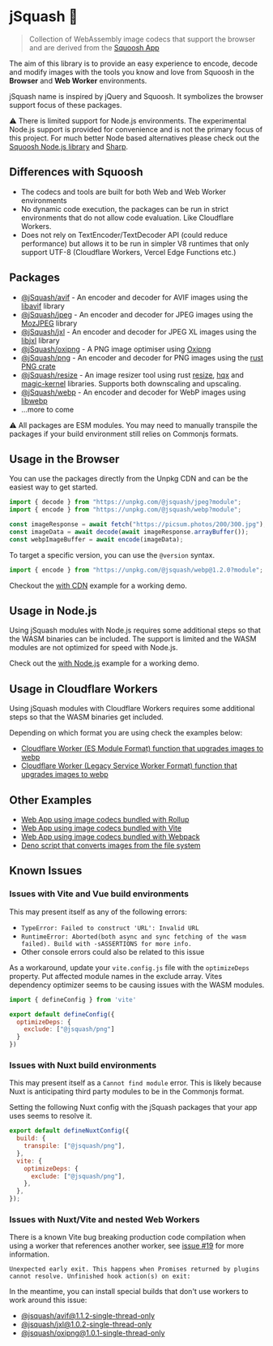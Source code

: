 # jSquash 🥝

> Collection of WebAssembly image codecs that support the browser and are derived from the [Squoosh App](https://github.com/GoogleChromeLabs/squoosh)

The aim of this library is to provide an easy experience to encode, decode and modify images with the tools you know and love from Squoosh in the **Browser** and **Web Worker** environments.

jSquash name is inspired by jQuery and Squoosh. It symbolizes the browser support focus of these packages.

⚠️ There is limited support for Node.js environments. The experimental Node.js support is provided for convenience and is not the primary focus of this project. For much better Node based alternatives please check out the [Squoosh Node.js library](https://github.com/GoogleChromeLabs/squoosh/tree/918c596cba36a46ff3d7aa8ffd69580bd22528e2/libsquoosh) and [Sharp](https://github.com/lovell/sharp).

## Differences with Squoosh

- The codecs and tools are built for both Web and Web Worker environments
- No dynamic code execution, the packages can be run in strict environments that do not allow code evaluation. Like Cloudflare Workers.
- Does not rely on TextEncoder/TextDecoder API (could reduce performance) but allows it to be run in simpler V8 runtimes that only support UTF-8 (Cloudflare Workers, Vercel Edge Functions etc.)

## Packages

- [@jSquash/avif](/packages/avif) - An encoder and decoder for AVIF images using the [libavif](https://github.com/AOMediaCodec/libavif) library
- [@jSquash/jpeg](/packages/jpeg) - An encoder and decoder for JPEG images using the [MozJPEG](https://github.com/mozilla/mozjpeg) library
- [@jSquash/jxl](/packages/jxl) - An encoder and decoder for JPEG XL images using the [libjxl](https://github.com/libjxl/libjxl) library
- [@jSquash/oxipng](/packages/oxipng) - A PNG image optimiser using [Oxipng](https://github.com/shssoichiro/oxipng)
- [@jSquash/png](/packages/png) - An encoder and decoder for PNG images using the [rust PNG crate](https://docs.rs/png/0.11.0/png/)
- [@jSquash/resize](/packages/resize) - An image resizer tool using rust [resize](https://github.com/PistonDevelopers/resize), [hqx](https://github.com/CryZe/wasmboy-rs/tree/master/hqx) and [magic-kernel](https://github.com/SevInf/magic-kernel-rust) libraries. Supports both downscaling and upscaling.
- [@jSquash/webp](/packages/webp) - An encoder and decoder for WebP images using [libwebp](https://github.com/webmproject/libwebp)
- ...more to come

⚠️ All packages are ESM modules. You may need to manually transpile the packages if your build environment still relies on Commonjs formats.

## Usage in the Browser

You can use the packages directly from the Unpkg CDN and can be the easiest way to get started.

```js
import { decode } from "https://unpkg.com/@jsquash/jpeg?module";
import { encode } from "https://unpkg.com/@jsquash/webp?module";

const imageResponse = await fetch("https://picsum.photos/200/300.jpg");
const imageData = await decode(await imageResponse.arrayBuffer());
const webpImageBuffer = await encode(imageData);
```

To target a specific version, you can use the `@version` syntax.
```js
import { encode } from "https://unpkg.com/@jsquash/webp@1.2.0?module";
```

Checkout the [with CDN](/examples/with-cdn) example for a working demo.

## Usage in Node.js

Using jSquash modules with Node.js requires some additional steps so that the WASM binaries can be included.
The support is limited and the WASM modules are not optimized for speed with Node.js.

Check out the [with Node.js](/examples/with-node) example for a working demo.

## Usage in Cloudflare Workers

Using jSquash modules with Cloudflare Workers requires some additional steps so that the WASM binaries get included.

Depending on which format you are using check the examples below:
- [Cloudflare Worker (ES Module Format) function that upgrades images to webp](/examples/cloudflare-worker-esm-format)
- [Cloudflare Worker (Legacy Service Worker Format) function that upgrades images to webp](/examples/cloudflare-worker)

## Other Examples

- [Web App using image codecs bundled with Rollup](/examples/with-rollup)
- [Web App using image codecs bundled with Vite](/examples/with-vite)
- [Web App using image codecs bundled with Webpack](/examples/with-webpack)
- [Deno script that converts images from the file system](/examples/with-deno)

## Known Issues

### Issues with Vite and Vue build environments

This may present itself as any of the following errors:
- `TypeError: Failed to construct 'URL': Invalid URL`
- `RuntimeError: Aborted(both async and sync fetching of the wasm failed). Build with -sASSERTIONS for more info.`
- Other console errors could also be related to this issue

As a workaround, update your `vite.config.js` file with the `optimizeDeps` property. Put affected module names in the exclude array. Vites dependency optimizer seems to be causing issues with the WASM modules.

```js
import { defineConfig } from 'vite'

export default defineConfig({
  optimizeDeps: {
    exclude: ["@jsquash/png"]
  }
})
```

### Issues with Nuxt build environments

This may present itself as a `Cannot find module` error. This is likely because Nuxt is anticipating third party modules to be in the Commonjs format.

Setting the following Nuxt config with the jSquash packages that your app uses seems to resolve it.

```js
export default defineNuxtConfig({
  build: {
    transpile: ["@jsquash/png"],
  },
  vite: {
    optimizeDeps: {
      exclude: ["@jsquash/png"],
    },
  },
});
```

### Issues with Nuxt/Vite and nested Web Workers

There is a known Vite bug breaking production code compilation when using a worker that references another worker, see [issue #19](https://github.com/jamsinclair/jSquash/issues/19) for more information.

```
Unexpected early exit. This happens when Promises returned by plugins cannot resolve. Unfinished hook action(s) on exit:
```

In the meantime, you can install special builds that don't use workers to work around this issue:
- [@jsquash/avif@1.1.2-single-thread-only](https://www.npmjs.com/package/@jsquash/avif/v/1.1.2-single-thread-only)
- [@jsquash/jxl@1.0.2-single-thread-only](https://www.npmjs.com/package/@jsquash/jxl/v/1.0.2-single-thread-only)
- [@jsquash/oxipng@1.0.1-single-thread-only](https://www.npmjs.com/package/@jsquash/oxipng/v/1.0.1-single-thread-only)
